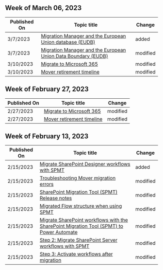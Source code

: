 <!-- This file is generated automatically each week. Changes made to this file will be overwritten.-->



## Week of March 06, 2023


| Published On |Topic title | Change |
|------|------------|--------|
| 3/7/2023 | [Migration Manager and the European Union database (EUDB)](/SharepointMigration/mm-eudb) | added |
| 3/7/2023 | [Migration Manager and the European Union Data Boundary (EUDB)](/SharepointMigration/mm-eudb) | modified |
| 3/10/2023 | [Migrate to Microsoft 365](/SharepointMigration/migrate-to-sharepoint-online) | modified |
| 3/10/2023 | [Mover retirement timeline](/SharepointMigration/mover-retirement-timeline) | modified |


## Week of February 27, 2023


| Published On |Topic title | Change |
|------|------------|--------|
| 2/27/2023 | [Migrate to Microsoft 365](/SharepointMigration/migrate-to-sharepoint-online) | modified |
| 2/27/2023 | [Mover retirement timeline](/SharepointMigration/mover-retirement-timeline) | modified |


## Week of February 13, 2023


| Published On |Topic title | Change |
|------|------------|--------|
| 2/15/2023 | [Migrate SharePoint Designer workflows with SPMT](/SharepointMigration/spmt-workflow-migration-spd) | added |
| 2/15/2023 | [Troubleshooting Mover migration errors](/SharepointMigration/mover-error-faq) | modified |
| 2/15/2023 | [SharePoint Migration Tool (SPMT) Release notes](/SharepointMigration/new-and-improved-features-in-the-sharepoint-migration-tool) | modified |
| 2/15/2023 | [Migrated Flow structure when using SPMT](/SharepointMigration/spmt-workflow-migrated-flows) | modified |
| 2/15/2023 | [Migrate SharePoint workflows with the SharePoint Migration Tool (SPMT) to Power Automate](/SharepointMigration/spmt-workflow-overview) | modified |
| 2/15/2023 | [Step 2: Migrate SharePoint Server workflows with SPMT](/SharepointMigration/spmt-workflow-step2) | modified |
| 2/15/2023 | [Step 3: Activate workflows after migration](/SharepointMigration/spmt-workflow-step3) | modified |
